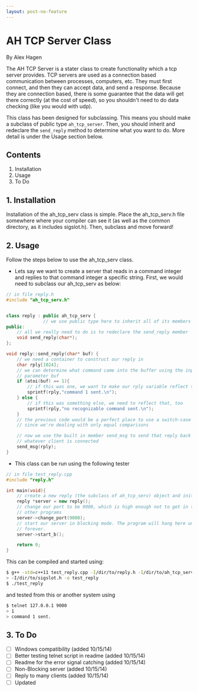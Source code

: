 ```yaml
---
layout: post-no-feature
---
```



# AH TCP Server Class
By Alex Hagen

The AH TCP Server is a stater class to create functionality which a tcp server provides.  TCP servers are used as a connection based communication between processes, computers, etc.  They must first connect, and then they can accept data, and send a response.  Because they are connection based, there is some guarantee that the data will get there correctly (at the cost of speed), so you shouldn't need to do data checking (like you would with udp).

This class has been designed for subclassing.  This means you should make a subclass of public type `ah_tcp_server`.  Then, you should inherit and redeclare the `send_reply` method to determine what you want to do.  More detail is under the Usage section below.

## Contents
1. Installation
2. Usage
3. To Do

## 1. Installation
Installation of the ah_tcp_serv class is simple.  Place the ah_tcp_serv.h file somewhere where your compiler can see it (as well as the common directory, as it includes sigslot.h).  Then, subclass and move forward!

## 2. Usage
Follow the steps below to use the ah_tcp_serv class.
* Lets say we want to create a server that reads in a command integer and replies to that command integer a specific string.  First, we would need to subclass our ah_tcp_serv as below:

```c++
// in file reply.h
#include "ah_tcp_serv.h"


class reply : public ah_tcp_serv {
			  // we use public type here to inherit all of its members
public:
	// all we really need to do is to redeclare the send_reply member
	void send_reply(char*);
};

void reply::send_reply(char* buf) {
	// we need a container to construct our reply in
	char rply[1024];
	// we can determine what command came into the buffer using the input 
	// parameter buf
	if (atoi(buf) == 1){
		// if this was one, we want to make our rply variable reflect that
		sprintf(rply,"command 1 sent.\n");
	} else {
		// if this was something else, we need to reflect that, too
		sprintf(rply,"no recognizable command sent.\n");
	}
	// the previous code would be a perfect place to use a switch-case structure
	// since we're dealing with only equal comparisons

	// now we use the built in member send_msg to send that reply back to 
	// whatever client is connected
	send_msg(rply);
}
```

* This class can be run using the following tester

```c++
// in file test_reply.cpp
#include "reply.h"

int main(void){
	// create a new reply (the subclass of ah_tcp_serv) object and initialize it
	reply *server = new reply();
	// change our port to be 9000, which is high enough not to get in the way of
	// other programs
	server->change_port(9000);
	// start our server in blocking mode. The program will hang here until
	// forever.
	server->start_b();

	return 0;
}

```

This can be compiled and started using:

```bash
$ g++ -std=c++11 test_reply.cpp -I/dir/to/reply.h -I/dir/to/ah_tcp_serv.h \
> -I/dir/to/sigslot.h -o test_reply
$ ./test_reply
```

and tested from this or another system using

```bash
$ telnet 127.0.0.1 9000
> 1
> command 1 sent.
```

## 3. To Do
- [ ] Windows compatibility (added 10/15/14)
- [ ] Better testing telnet script in readme (added 10/15/14)
- [ ] Readme for the error signal catching (added 10/15/14)
- [ ] Non-Blocking server (added 10/15/14)
- [ ] Reply to many clients (added 10/15/14)
- [ ] Updated
